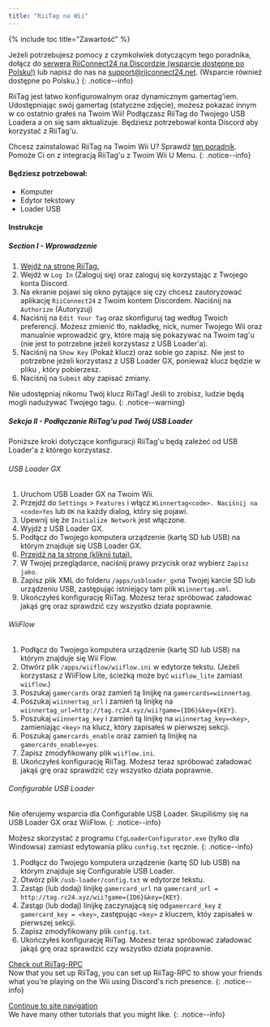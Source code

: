 ```yaml
---
title: "RiiTag na Wii"
---
```


{% include toc title="Zawartość" %}

Jeżeli potrzebujesz pomocy z czymkolwiek dotyczącym tego poradnika, dołącz do [serwera RiiConnect24 na Discordzie (wsparcie dostępne po Polsku!)](https://discord.gg/b4Y7jfD) lub napisz do nas na [support@riiconnect24.net](mailto:support@riiconnect24.net). (Wsparcie również dostępne po Polsku.)
{: .notice--info}

RiiTag jest łatwo konfigurowalnym oraz dynamicznym gamertag'iem. Udostępniając swój gamertag (statyczne zdjęcie), możesz pokazać innym w co ostatnio grałeś na Twoim Wii! Podłączasz RiiTag do Twojego USB Loadera a on się sam aktualizuje. Będziesz potrzebował konta Discord aby korzystać z RiiTag'u.

Chcesz zainstalować RiiTag na Twoim Wii U? Sprawdź [ten poradnik](riitag-wiiu). Pomoże Ci on z integracją RiiTag'u z Twoim Wii U Menu.
{: .notice--info}

#### Będziesz potrzebował:

* Komputer
* Edytor tekstowy
* Loader USB

#### Instrukcje

##### Section I - Wprowadzenie

1. [Wejdź na stronę RiiTag.](https://tag.rc24.xyz/)
2. Wejdź w `Log In` (Zaloguj się) oraz zaloguj się korzystając z Twojego konta Discord.
3. Na ekranie pojawi się okno pytające się czy chcesz zautoryzować aplikację `RiiConnect24` z Twoim kontem Discordem. Naciśnij na `Authorize` (Autoryzuj)
4. Naciśnij na `Edit Your Tag` oraz skonfiguruj tag według Twoich preferencji. Możesz zmienić tło, nakładkę, nick, numer Twojego Wii oraz manualnie wprowadzić gry, które mają się pokazywać na Twoim tag'u (nie jest to potrzebne jeżeli korzystasz z USB Loader'a).
5. Naciśnij na `Show Key` (Pokaż klucz)</code> oraz sobie go zapisz. Nie jest to potrzebne jeżeli korzystasz z USB Loader GX, ponieważ klucz będzie w pliku , który pobierzesz.
6. Naciśnij na `Submit` aby zapisać zmiany.

Nie udostępniaj nikomu Twój klucz RiiTag! Jeśli to zrobisz, ludzie będą mogli nadużywać Twojego tagu.
{: .notice--warning}

##### Sekcja II - Podłączanie RiiTag'u pod Twój USB Loader

Poniższe kroki dotyczące konfiguracji RiiTag'u będą zależeć od USB Loader'a z którego korzystasz.

###### USB Loader GX

1. Uruchom USB Loader GX na Twoim Wii.
2. Przejdź do `Settings` > `Features` i włącz `Wiinnertag<code>. Naciśnij na <code>Yes` lub `OK` na każdy dialog, który się pojawi.
3. Upewnij się że `Initialize Network` jest włączone.
4. Wyjdź z USB Loader GX.
5. Podłącz do Twojego komputera urządzenie (kartę SD lub USB) na którym znajduje się USB Loader GX.
6. [Przejdź na tą stronę (kliknij tutaj).](https://tag.rc24.xyz/Wiinnertag.xml)
7. W Twojej przeglądarce, naciśnij prawy przycisk oraz wybierz `Zapisz jako`.
8. Zapisz plik XML do folderu `/apps/usbloader_gx`na Twojej karcie SD lub urządzeniu USB, zastępując istniejący tam plik `Wiinnertag.xml`.
9. Ukończyłeś konfigurację RiiTag. Możesz teraz spróbować załadować jakąś grę oraz sprawdzić czy wszystko działa poprawnie.

###### WiiFlow

1. Podłącz do Twojego komputera urządzenie (kartę SD lub USB) na którym znajduje się Wii Flow.
2. Otwórz plik `/apps/wiiflow/wiiflow.ini` w edytorze tekstu. (Jeżeli korzystasz z WiiFlow Lite, ścieżką może być `wiiflow_lite` zamiast `wiiflow`.)
3. Poszukaj `gamercards` oraz zamień tą linijkę na `gamercards=wiinnertag`.
4. Poszukaj `wiinnertag_url` i zamień tą linijkę na `wiinnertag_url=http://tag.rc24.xyz/wii?game={ID6}&key={KEY}`.
5. Poszukaj `wiinnertag_key` i zamień tą linijkę na `wiinnertag_key=<key>`, zamieniając `<key>` na klucz, który zapisałeś w pierwszej sekcji.
6. Poszukaj `gamercards_enable` oraz zamień tą linijkę na `gamercards_enable=yes`.
7. Zapisz zmodyfikowany plik `wiiflow.ini`.
8. Ukończyłeś konfigurację RiiTag. Możesz teraz spróbować załadować jakąś grę oraz sprawdzić czy wszystko działa poprawnie.

###### Configurable USB Loader

Nie oferujemy wsparcia dla Configurable USB Loader. Skupiliśmy się na USB Loader GX oraz WiiFlow.
{: .notice--info}

Możesz skorzystać z programu `CfgLoaderConfigurator.exe` (tylko dla Windowsa) zamiast edytowania pliku `config.txt` ręcznie.
{: .notice--info}

1. Podłącz do Twojego komputera urządzenie (kartę SD lub USB) na którym znajduje się Configurable USB Loader.
2. Otwórz plik `/usb-loader/config.txt` w edytorze tekstu.
3. Zastąp (lub dodaj) linijkę `gamercard_url` na `gamercard_url = http://tag.rc24.xyz/wii?game={ID6}&key={KEY}`.
4. Zastąp (lub dodaj) linijkę zaczynającą się od`gamercard_key` z `gamercard_key = <key>`, zastępując `<key>` z kluczem, któy zapisałeś w pierwszej sekcji.
5. Zapisz zmodyfikowany plik `config.txt`.
6. Ukończyłeś konfigurację RiiTag. Możesz teraz spróbować załadować jakąś grę oraz sprawdzić czy wszystko działa poprawnie.

[Check out RiiTag-RPC](https://github.com/RiiConnect24/RiiTag-RPC/releases/latest)<br> Now that you set up RiiTag, you can set up RiiTag-RPC to show your friends what you're playing on the Wii using Discord's rich presence.
{: .notice--info}

[Continue to site navigation](site-navigation)<br> We have many other tutorials that you might like.
{: .notice--info}
